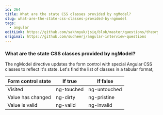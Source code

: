```yaml
---
id: 264
title: What are the state CSS classes provided by ngModel?
slug: what-are-the-state-css-classes-provided-by-ngmodel
tags:
  - angular
editLink: https://github.com/sakhnyuk/jsiq/blob/master/questions/theory/angular/264.md
original: https://github.com/sudheerj/angular-interview-questions
---
```


### What are the state CSS classes provided by ngModel?

The ngModel directive updates the form control with special Angular CSS classes to reflect it's state. Let's find the list of classes in a tabular format,

| Form control state | If true    | If false     |
| ------------------ | ---------- | ------------ |
| Visited            | ng-touched | ng-untouched |
| Value has changed  | ng-dirty   | ng-pristine  |
| Value is valid     | ng-valid   | ng-invalid   |